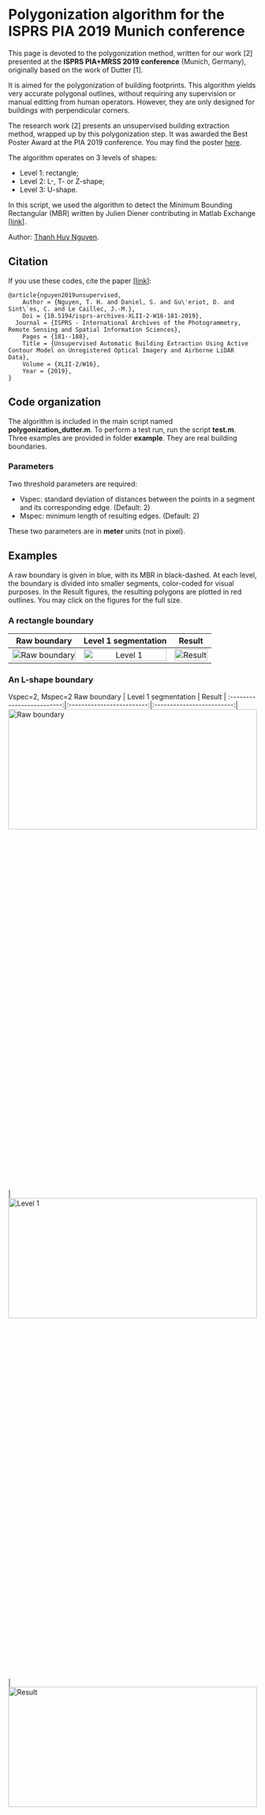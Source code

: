 # Polygonization algorithm for the ISPRS PIA 2019 Munich conference
This page is devoted to the polygonization method, written for our work \[2\] presented at the **ISPRS PIA+MRSS 2019 conference** (Munich, Germany), originally based on the work of Dutter \[1\]. 

It is aimed for the polygonization of building footprints. This algorithm yields very accurate polygonal outlines, without requiring any supervision or manual editting from human operators. However, they are only designed for buildings with perpendicular corners.

The research work \[2\] presents an unsupervised building extraction method, wrapped up by this polygonization step.
It was awarded the Best Poster Award at the PIA 2019 conference. You may find the poster [here](https://github.com/nthuy190991/polygonization_PIA2019/blob/master/poster.pdf).

The algorithm operates on 3 levels of shapes:
- Level 1: rectangle; 
- Level 2: L-, T- or Z-shape; 
- Level 3: U-shape. 

In this script, we used the algorithm to detect the Minimum Bounding Rectangular (MBR) written by Julien Diener contributing in Matlab Exchange \[[link](https://www.mathworks.com/matlabcentral/fileexchange/31126-2d-minimal-bounding-box)\].

Author: [Thanh Huy Nguyen](mailto:nthuy190991@gmail.com).

## Citation
If you use these codes, cite the paper \[[link](https://www.int-arch-photogramm-remote-sens-spatial-inf-sci.net/XLII-2-W16/181/2019/isprs-archives-XLII-2-W16-181-2019.pdf)\]:
```
@article{nguyen2019unsupervised,
	Author = {Nguyen, T. H. and Daniel, S. and Gu\'eriot, D. and Sint\`es, C. and Le Caillec, J.-M.},
	Doi = {10.5194/isprs-archives-XLII-2-W16-181-2019},
  Journal = {ISPRS - International Archives of the Photogrammetry, Remote Sensing and Spatial Information Sciences},
	Pages = {181--188},
	Title = {Unsupervised Automatic Building Extraction Using Active Contour Model on Unregistered Optical Imagery and Airborne LiDAR Data},
	Volume = {XLII-2/W16},
	Year = {2019},
}
```

## Code organization
The algorithm is included in the main script named **polygonization_dutter.m**. 
To perform a test run, run the script **test.m**.
Three examples are provided in folder **example**. They are real building boundaries.

### Parameters
Two threshold parameters are required:
- Vspec: standard deviation of distances between the points in a segment and its corresponding edge. (Default: 2)
- Mspec: minimum length of resulting edges. (Default: 2)

These two parameters are in **meter** units (not in pixel).

## Examples

A raw boundary is given in blue, with its MBR in black-dashed. At each level, the boundary is divided into smaller segments, color-coded for visual purposes. In the Result figures, the resulting polygons are plotted in red outlines. You may click on the figures for the full size.

### A rectangle boundary
Raw boundary | Level 1 segmentation | Result |
:-------------------------:|:-------------------------:|:-------------------------:|
<img src="https://github.com/nthuy190991/polygonization_PIA2019/blob/master/figure/rect.png" alt="Raw boundary" width="100%" height="25%"/>|<img src="https://github.com/nthuy190991/polygonization_PIA2019/blob/master/figure/l1_rect_V1_M1.png" alt="Level 1" width="100%" height="25%"/>|<img src="https://github.com/nthuy190991/polygonization_PIA2019/blob/master/figure/res_rect_V1_M1.png" alt="Result" width="100%" height="25%"/>

### An L-shape boundary

Vspec=2, Mspec=2 
Raw boundary | Level 1 segmentation | Result |
:-------------------------:|:-------------------------:|:-------------------------:|
<img src="https://github.com/nthuy190991/polygonization_PIA2019/blob/master/figure/Lshape.png" alt="Raw boundary" width="100%" height="25%"/>|<img src="https://github.com/nthuy190991/polygonization_PIA2019/blob/master/figure/l1_Lshape_V2_M2.png" alt="Level 1" width="100%" height="25%"/>|<img src="https://github.com/nthuy190991/polygonization_PIA2019/blob/master/figure/res_Lshape_V2_M2.png" alt="Result" width="100%" height="25%"/>

Vspec=1, Mspec=2
Level 1 segmentation | Level 2 segmentation | Result |
:-------------------------:|:-------------------------:|:-------------------------:|
<img src="https://github.com/nthuy190991/polygonization_PIA2019/blob/master/figure/l1_Lshape_V2_M2.png" alt="Level 1" width="100%" height="25%"/>|<img src="https://github.com/nthuy190991/polygonization_PIA2019/blob/master/figure/l2_Lshape_V1_M1.png" alt="Level 2" width="100%" height="25%"/>|<img src="https://github.com/nthuy190991/polygonization_PIA2019/blob/master/figure/res_Lshape_V1_M1.png" alt="Result" width="100%" height="25%"/>

### A U-shape boundary
Vspec=2, Mspec=2 
Raw boundary | Level 1 segmentation | |
:-------------------------:|:-------------------------:|:-------------------------:|
<img src="https://github.com/nthuy190991/polygonization_PIA2019/blob/master/figure/Ushape.png" alt="Raw boundary" width="100%" height="25%"/>|<img src="https://github.com/nthuy190991/polygonization_PIA2019/blob/master/figure/l1_Ushape_V2_M2.png" alt="Level 1" width="100%" height="25%"/>|
Level 2 segmentation | **Level 3 segmentation** | **Result** |
<img src="https://github.com/nthuy190991/polygonization_PIA2019/blob/master/figure/l2_Ushape_V2_M2.png" alt="Level 2" width="100%" height="25%"/>|<img src="https://github.com/nthuy190991/polygonization_PIA2019/blob/master/figure/l3_Ushape_V2_M2.png" alt="Level 3" width="100%" height="25%"/>|<img src="https://github.com/nthuy190991/polygonization_PIA2019/blob/master/figure/res_Ushape_V2_M2.png" alt="Result" width="100%" height="25%"/>

**Vspec=0.9**, Mspec=2
| Level 2 segmentation | **Level 3 segmentation** | **Result** |
:-------------------------:|:-------------------------:|:-------------------------:|
<img src="https://github.com/nthuy190991/polygonization_PIA2019/blob/master/figure/l2_Ushape_V2_M2.png" alt="Level 2" width="100%" height="25%"/>|<img src="https://github.com/nthuy190991/polygonization_PIA2019/blob/master/figure/l3_Ushape_V09_M2.png" alt="Level 3" width="100%" height="25%"/>|<img src="https://github.com/nthuy190991/polygonization_PIA2019/blob/master/figure/res_Ushape_V09_M2.png" alt="Result" width="100%" height="25%"/>

**Vspec=0.7**, Mspec=2
Level 2 segmentation | **Level 3 segmentation** | **Result** |
:-------------------------:|:-------------------------:|:-------------------------:|
<img src="https://github.com/nthuy190991/polygonization_PIA2019/blob/master/figure/l2_Ushape_V2_M2.png" alt="Level 2" width="100%" height="25%"/>|<img src="https://github.com/nthuy190991/polygonization_PIA2019/blob/master/figure/l3_Ushape_V07_M2_new.png" alt="Level 3" width="100%" height="25%"/>|<img src="https://github.com/nthuy190991/polygonization_PIA2019/blob/master/figure/res_Ushape_V07_M2_new.png" alt="Result" width="100%" height="25%"/>

### Some error notes
The code may crash if the inputs Vspec or Mspec too small (e.g. <1). In such cases, the algorithm cannot resolve the perpendicular property of the polygon, or it is because there are too few points in some splitted segment(s).

## Reference
\[1\] Dutter, M. (2007). "Generalization of building footprints derived from high resolution remote sensing data", Institut für Photogrammetrie und Fernerkundung, Technische Universität Wien.

\[2\] T. H. Nguyen et al. (2019). "Unsupervised Automatic Building Extraction Using Active Contour Model on Unregistered Optical Imagery and Airborne LiDAR Data," Int. Arch. Photogramm. Remote Sens. Spatial Inf. Sci., XLII-2/W16, 181-188. DOI: 10.5194/isprs-archives-XLII-2-W16-181-2019 

## Questions/Discussions
For any other questions/issues, please open an issue on the Issues tracker.
